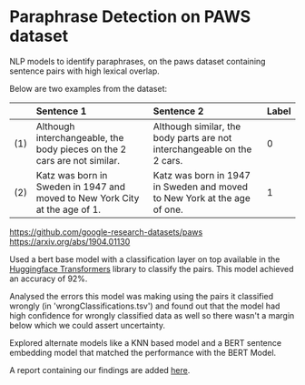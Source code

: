 # Paraphrase Detection on PAWS dataset
NLP models to identify paraphrases, on the paws dataset containing sentence pairs with high lexical overlap.

Below are two examples from the dataset:

|     | Sentence 1                    | Sentence 2                    | Label |
| :-- | :---------------------------- | :---------------------------- | :---- |
| (1) | Although interchangeable, the body pieces on the 2 cars are not similar. | Although similar, the body parts are not interchangeable  on the 2 cars.  | 0     |
| (2) | Katz was born in Sweden in 1947 and moved to New York City at the age of 1.      | Katz was born in 1947 in Sweden and moved to New York at the age of one.   | 1     |


https://github.com/google-research-datasets/paws </br>
https://arxiv.org/abs/1904.01130


Used a bert base model with a classification layer on top available in the [Huggingface Transformers](https://huggingface.co/transformers/) library to classify the pairs. This model achieved an accuracy of 92%.

Analysed the errors this model was making using the pairs it classified wrongly (in 'wrongClassifications.tsv') and found out that the model had high confidence for wrongly classified data as well so there wasn't a margin below which we could assert uncertainty.

Explored alternate models like a KNN based model and a BERT sentence embedding model that matched the performance with the BERT Model.

A report containing our findings are added [here](https://github.com/SaubanMusaddiq/Paraphrase_Detection_on_PAWS/blob/master/Phase1%20Report.pdf).
